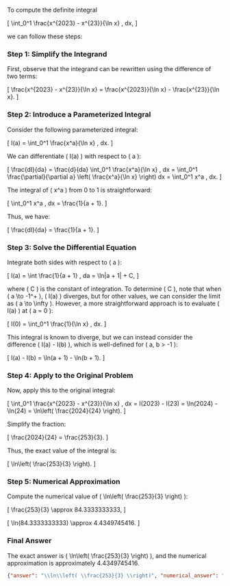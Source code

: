 To compute the definite integral 

\[
\int_0^1 \frac{x^{2023} - x^{23}}{\ln x} \, dx,
\]

we can follow these steps:

### Step 1: Simplify the Integrand

First, observe that the integrand can be rewritten using the difference of two terms:

\[
\frac{x^{2023} - x^{23}}{\ln x} = \frac{x^{2023}}{\ln x} - \frac{x^{23}}{\ln x}.
\]

### Step 2: Introduce a Parameterized Integral

Consider the following parameterized integral:

\[
I(a) = \int_0^1 \frac{x^a}{\ln x} \, dx.
\]

We can differentiate \( I(a) \) with respect to \( a \):

\[
\frac{dI}{da} = \frac{d}{da} \int_0^1 \frac{x^a}{\ln x} \, dx = \int_0^1 \frac{\partial}{\partial a} \left( \frac{x^a}{\ln x} \right) dx = \int_0^1 x^a \, dx.
\]

The integral of \( x^a \) from 0 to 1 is straightforward:

\[
\int_0^1 x^a \, dx = \frac{1}{a + 1}.
\]

Thus, we have:

\[
\frac{dI}{da} = \frac{1}{a + 1}.
\]

### Step 3: Solve the Differential Equation

Integrate both sides with respect to \( a \):

\[
I(a) = \int \frac{1}{a + 1} \, da = \ln|a + 1| + C,
\]

where \( C \) is the constant of integration. To determine \( C \), note that when \( a \to -1^+ \), \( I(a) \) diverges, but for other values, we can consider the limit as \( a \to \infty \). However, a more straightforward approach is to evaluate \( I(a) \) at \( a = 0 \):

\[
I(0) = \int_0^1 \frac{1}{\ln x} \, dx.
\]

This integral is known to diverge, but we can instead consider the difference \( I(a) - I(b) \), which is well-defined for \( a, b > -1 \):

\[
I(a) - I(b) = \ln(a + 1) - \ln(b + 1).
\]

### Step 4: Apply to the Original Problem

Now, apply this to the original integral:

\[
\int_0^1 \frac{x^{2023} - x^{23}}{\ln x} \, dx = I(2023) - I(23) = \ln(2024) - \ln(24) = \ln\left( \frac{2024}{24} \right).
\]

Simplify the fraction:

\[
\frac{2024}{24} = \frac{253}{3}.
\]

Thus, the exact value of the integral is:

\[
\ln\left( \frac{253}{3} \right).
\]

### Step 5: Numerical Approximation

Compute the numerical value of \( \ln\left( \frac{253}{3} \right) \):

\[
\frac{253}{3} \approx 84.3333333333,
\]

\[
\ln(84.3333333333) \approx 4.4349745416.
\]

### Final Answer

The exact answer is \( \ln\left( \frac{253}{3} \right) \), and the numerical approximation is approximately 4.4349745416.

```json
{"answer": "\\ln\\left( \\frac{253}{3} \\right)", "numerical_answer": "4.4349745416"}
```